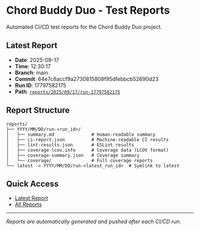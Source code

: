 # Chord Buddy Duo - Test Reports

Automated CI/CD test reports for the Chord Buddy Duo project.

## Latest Report
- **Date**: 2025-09-17
- **Time**: 12:30:17
- **Branch**: main
- **Commit**: 64e7c8accf9a2730815808f95dfebbcb52690d23
- **Run ID**: 17797582175
- **Path**: [`reports/2025/09/17/run-17797582175`](reports/2025/09/17/run-17797582175/)

## Report Structure
```
reports/
├── YYYY/MM/DD/run-<run_id>/
│   ├── summary.md              # Human-readable summary
│   ├── ci-report.json          # Machine-readable CI results  
│   ├── lint-results.json       # ESLint results
│   ├── coverage-lcov.info      # Coverage data (LCOV format)
│   ├── coverage-summary.json   # Coverage summary
│   └── coverage/               # Full coverage reports
└── latest -> YYYY/MM/DD/run-<latest_run_id>  # Symlink to latest
```

## Quick Access
- [Latest Report](reports/latest/)
- [All Reports](reports/)

---
*Reports are automatically generated and pushed after each CI/CD run.*
